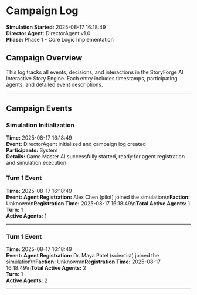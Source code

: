 # Campaign Log

**Simulation Started:** 2025-08-17 16:18:49  
**Director Agent:** DirectorAgent v1.0  
**Phase:** Phase 1 - Core Logic Implementation  

## Campaign Overview

This log tracks all events, decisions, and interactions in the StoryForge AI Interactive Story Engine.
Each entry includes timestamps, participating agents, and detailed event descriptions.

---

## Campaign Events

### Simulation Initialization
**Time:** 2025-08-17 16:18:49  
**Event:** DirectorAgent initialized and campaign log created  
**Participants:** System  
**Details:** Game Master AI successfully started, ready for agent registration and simulation execution


### Turn 1 Event
**Time:** 2025-08-17 16:18:49  
**Event:** **Agent Registration:** Alex Chen (pilot) joined the simulation\n**Faction:** Unknown\n**Registration Time:** 2025-08-17 16:18:49\n**Total Active Agents:** 1  
**Turn:** 1  
**Active Agents:** 1  

---

### Turn 1 Event
**Time:** 2025-08-17 16:18:49  
**Event:** **Agent Registration:** Dr. Maya Patel (scientist) joined the simulation\n**Faction:** Unknown\n**Registration Time:** 2025-08-17 16:18:49\n**Total Active Agents:** 2  
**Turn:** 1  
**Active Agents:** 2  

---
